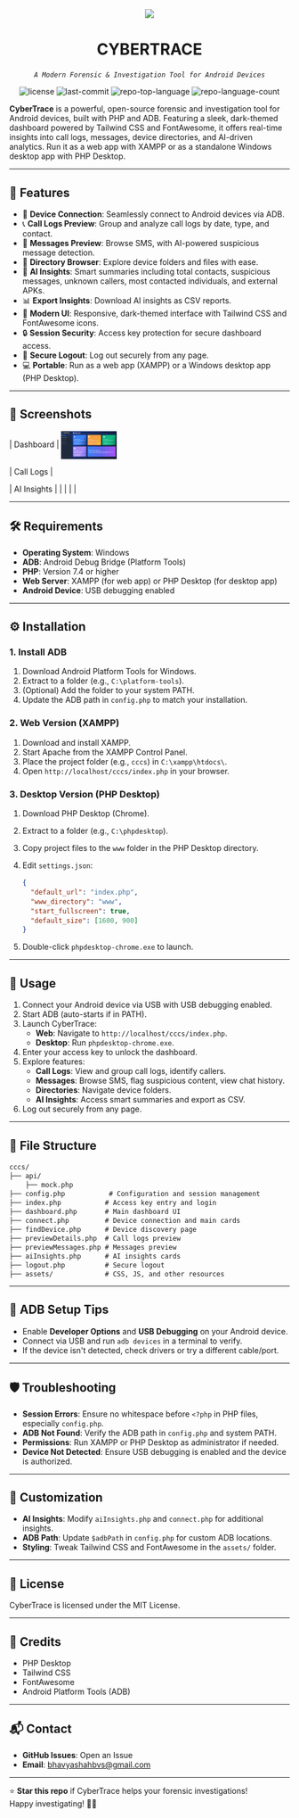 

<p align="center">
	<img src="https://cybertrace.free.nf/shield.png" align="center" width="100px">	
</p>
<h1 align="center">CYBERTRACE</h1>
<p align="center">
	<em><code>A Modern Forensic & Investigation Tool for Android Devices</code></em>
</p>
<p align="center">
	<img src="https://img.shields.io/github/license/shah-bhavy/cybertrace?style=default&logo=opensourceinitiative&logoColor=white&color=0080ff" alt="license">
	<img src="https://img.shields.io/github/last-commit/shah-bhavy/cybertrace?style=default&logo=git&logoColor=white&color=0080ff" alt="last-commit">
	<img src="https://img.shields.io/github/languages/top/shah-bhavy/cybertrace?style=default&color=0080ff" alt="repo-top-language">
	<img src="https://img.shields.io/github/languages/count/shah-bhavy/cybertrace?style=default&color=0080ff" alt="repo-language-count">
</p>

**CyberTrace** is a powerful, open-source forensic and investigation tool for Android devices, built with PHP and ADB. Featuring a sleek, dark-themed dashboard powered by Tailwind CSS and FontAwesome, it offers real-time insights into call logs, messages, device directories, and AI-driven analytics. Run it as a web app with XAMPP or as a standalone Windows desktop app with PHP Desktop.

---

## 🚀 Features

- 🔌 **Device Connection**: Seamlessly connect to Android devices via ADB.
- 📞 **Call Logs Preview**: Group and analyze call logs by date, type, and contact.
- 💬 **Messages Preview**: Browse SMS, with AI-powered suspicious message detection.
- 📁 **Directory Browser**: Explore device folders and files with ease.
- 🧠 **AI Insights**: Smart summaries including total contacts, suspicious messages, unknown callers, most contacted individuals, and external APKs.
- 📊 **Export Insights**: Download AI insights as CSV reports.
- 🎨 **Modern UI**: Responsive, dark-themed interface with Tailwind CSS and FontAwesome icons.
- 🔒 **Session Security**: Access key protection for secure dashboard access.
- 🚪 **Secure Logout**: Log out securely from any page.
- 💻 **Portable**: Run as a web app (XAMPP) or a Windows desktop app (PHP Desktop).

---

## 📸 Screenshots

| Dashboard |
<img src="screenshots/Dashboard.png" align="center" width="100px">

| Call Logs |

| AI Insights |
|  |  |  |


---

## 🛠️ Requirements

- **Operating System**: Windows
- **ADB**: Android Debug Bridge (Platform Tools)
- **PHP**: Version 7.4 or higher
- **Web Server**: XAMPP (for web app) or PHP Desktop (for desktop app)
- **Android Device**: USB debugging enabled

---

## ⚙️ Installation

### 1. Install ADB

1. Download Android Platform Tools for Windows.
2. Extract to a folder (e.g., `C:\platform-tools`).
3. (Optional) Add the folder to your system PATH.
4. Update the ADB path in `config.php` to match your installation.

### 2. Web Version (XAMPP)

1. Download and install XAMPP.
2. Start Apache from the XAMPP Control Panel.
3. Place the project folder (e.g., `cccs`) in `C:\xampp\htdocs\`.
4. Open `http://localhost/cccs/index.php` in your browser.

### 3. Desktop Version (PHP Desktop)

1. Download PHP Desktop (Chrome).
2. Extract to a folder (e.g., `C:\phpdesktop`).
3. Copy project files to the `www` folder in the PHP Desktop directory.
4. Edit `settings.json`:

   ```json
   {
     "default_url": "index.php",
     "www_directory": "www",
     "start_fullscreen": true,
     "default_size": [1600, 900]
   }
   ```
5. Double-click `phpdesktop-chrome.exe` to launch.

---

## 📖 Usage

1. Connect your Android device via USB with USB debugging enabled.
2. Start ADB (auto-starts if in PATH).
3. Launch CyberTrace:
   - **Web**: Navigate to `http://localhost/cccs/index.php`.
   - **Desktop**: Run `phpdesktop-chrome.exe`.
4. Enter your access key to unlock the dashboard.
5. Explore features:
   - **Call Logs**: View and group call logs, identify callers.
   - **Messages**: Browse SMS, flag suspicious content, view chat history.
   - **Directories**: Navigate device folders.
   - **AI Insights**: Access smart summaries and export as CSV.
6. Log out securely from any page.

---

## 📂 File Structure

```
cccs/
├── api/
    ├── mock.php 
├── config.php           # Configuration and session management
├── index.php           # Access key entry and login
├── dashboard.php       # Main dashboard UI
├── connect.php         # Device connection and main cards
├── findDevice.php      # Device discovery page
├── previewDetails.php  # Call logs preview
├── previewMessages.php # Messages preview
├── aiInsights.php      # AI insights cards
├── logout.php          # Secure logout
├── assets/             # CSS, JS, and other resources
```

---

## 🔧 ADB Setup Tips

- Enable **Developer Options** and **USB Debugging** on your Android device.
- Connect via USB and run `adb devices` in a terminal to verify.
- If the device isn't detected, check drivers or try a different cable/port.

---

## 🛡️ Troubleshooting

- **Session Errors**: Ensure no whitespace before `<?php` in PHP files, especially `config.php`.
- **ADB Not Found**: Verify the ADB path in `config.php` and system PATH.
- **Permissions**: Run XAMPP or PHP Desktop as administrator if needed.
- **Device Not Detected**: Ensure USB debugging is enabled and the device is authorized.

---

## 🎨 Customization

- **AI Insights**: Modify `aiInsights.php` and `connect.php` for additional insights.
- **ADB Path**: Update `$adbPath` in `config.php` for custom ADB locations.
- **Styling**: Tweak Tailwind CSS and FontAwesome in the `assets/` folder.

---

## 📜 License

CyberTrace is licensed under the MIT License.

---

## 🙌 Credits

- PHP Desktop
- Tailwind CSS
- FontAwesome
- Android Platform Tools (ADB)

---

## 📬 Contact

- **GitHub Issues**: Open an Issue
- **Email**: bhavyashahbvs@gmail.com

---

⭐ **Star this repo** if CyberTrace helps your forensic investigations!\
Happy investigating! 🕵️‍♂️
